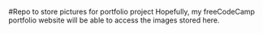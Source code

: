# R e p o   t o   s t o r e   p i c t u r e s   f o r   p o r t f o l i o   p r o j e c t  
  
 H o p e f u l l y ,   m y   f r e e C o d e C a m p   p o r t f o l i o   w e b s i t e   w i l l   b e   a b l e   t o   a c c e s s   t h e   i m a g e s   s t o r e d   h e r e .  
  
 